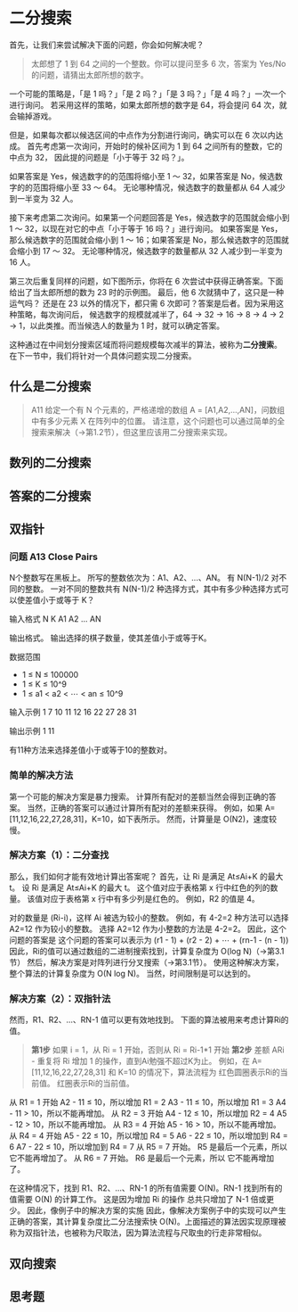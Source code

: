 # 二分搜索
首先，让我们来尝试解决下面的问题，你会如何解决呢？

> 太郎想了 1 到 64 之间的一个整数。你可以提问至多 6 次，答案为 Yes/No 的问题，请猜出太郎所想的数字。

一个可能的策略是，「是 1 吗？」「是 2 吗？」「是 3 吗？」「是 4 吗？」一次一个进行询问。
若采用这样的策略，如果太郎所想的数字是 64，将会提问 64 次，就会输掉游戏。

但是，如果每次都以候选区间的中点作为分割进行询问，确实可以在 6 次以内达成。
首先考虑第一次询问，开始时的候补区间为 1 到 64 之间所有的整数，它的中点为 32，
因此提的问题是「小于等于 32 吗？」。

如果答案是 Yes，候选数字的的范围将缩小至 1 ～ 32，如果答案是 No，候选数字的的范围将缩小至 33 ～ 64。
无论哪种情况，候选数字的数量都从 64 人减少到一半变为 32 人。

接下来考虑第二次询问。如果第一个问题回答是 Yes，候选数字的范围就会缩小到 1 ～ 32，以现在对它的中点「小于等于 16 吗？」进行询问。
如果答案是 Yes，那么候选数字的范围就会缩小到 1 ～ 16；如果答案是 No，那么候选数字的范围就会缩小到 17 ～ 32。 
无论哪种情况，候选数字的数量都从 32 人减少到一半变为 16 人。

第三次后重复同样的问题，如下图所示，你将在 6 次尝试中获得正确答案。下面给出了当太郎所想的数为 23 时的示例图。
最后，他 6 次就猜中了，这只是一种运气吗？ 还是在 23 以外的情况下，都只需 6 次即可？答案是后者。因为采用这种策略，每次询问后，
候选数字的规模就减半了，64 → 32 → 16 → 8 → 4 → 2 → 1，以此类推。而当候选人的数量为 1 时，就可以确定答案。

这种通过在中间划分搜索区域而将问题规模每次减半的算法，被称为**二分搜索**。
在下一节中，我们将针对一个具体问题实现二分搜索。

## 什么是二分搜索

> A11 给定一个有 N 个元素的，严格递增的数组 A = [A1,A2,...,AN]，问数组中有多少元素 X 在阵列中的位置。
请注意，这个问题也可以通过简单的全搜索来解决（→第1.2节），但这里应该用二分搜索来实现。

## 数列的二分搜索
## 答案的二分搜索
## 双指针

### 问题 A13 Close Pairs

N个整数写在黑板上。 所写的整数依次为：A1、A2、...、AN。 有 N(N-1)/2 对不同的整数。 一对不同的整数共有 N(N-1)/2 种选择方式，其中有多少种选择方式可以使差值小于或等于 K？ 

输入格式
N K
A1 A2 ... AN

输出格式。
输出选择的棋子数量，使其差值小于或等于K。

数据范围
* 1 ≤ N ≤ 100000
* 1 ≤ K ≤ 10^9
* 1 ≤ a1 < a2 < ⋯ < an ≤ 10^9

输入示例 1 
7 10
11 12 16 22 27 28 31

输出示例 1
11

有11种方法来选择差值小于或等于10的整数对。

### 简单的解决方法
第一个可能的解决方案是暴力搜索。 计算所有配对的差额当然会得到正确的答案。
当然，正确的答案可以通过计算所有配对的差额来获得。 例如，如果 A=[11,12,16,22,27,28,31]，K=10，如下表所示。
然而，计算量是 O(N2)，速度较慢。

### 解决方案（1）：二分查找
那么，我们如何才能有效地计算出答案呢？ 首先，让 Ri 是满足 At≤Ai+K 的最大 t。
设 Ri 是满足 At≤Ai+K 的最大 t。 这个值对应于表格第 x 行中红色的列的数量。
该值对应于表格第 x 行中有多少列是红色的。 例如，R2 的值是 4。

对的数量是 (Ri-i)，这样 Ai 被选为较小的整数。 例如，有 4-2=2 种方法可以选择 A2=12 作为较小的整数。
选择 A2=12 作为小整数的方法是 4-2=2。 因此，这个问题的答案是
这个问题的答案可以表示为
(r1 - 1) + (r2 - 2) + ⋯ + (rn-1 - (n - 1))
因此，Ri的值可以通过数组的二进制搜索找到，计算复杂度为 O(log N)（→第3.1节）
然后，解决方案是对阵列进行分叉搜索（→第3.1节）。 使用这种解决方案，整个算法的计算复杂度为 O(N log N)。
当然，时间限制是可以达到的。

### 解决方案（2）：双指针法
然而，R1、R2、...、RN-1 值可以更有效地找到。 下面的算法被用来考虑计算Ri的值。
> **第1步** 如果 i = 1，从 Ri = 1 开始，否则从 Ri = Ri-1*1 开始
> **第2步** 差额 ARi - 重复将 Ri 增加 1 的操作，直到Ai勉强不超过K为止。
例如，在 A=[11,12,16,22,27,28,31] 和 K=10 的情况下，算法流程为
红色圆圈表示Ri的当前值。 红圈表示Ri的当前值。

从 R1 = 1 开始
A2 - 11 ≤ 10，所以增加 R1 = 2
A3 - 11 ≤ 10，所以增加 R1 = 3
A4 - 11 > 10，所以不能再增加。
从 R2 = 3 开始
A4 - 12 ≤ 10，所以增加 R2 = 4
A5 - 12 > 10，所以不能再增加。
从 R3 = 4 开始
A5 - 16 > 10，所以不能再增加。
从 R4 = 4 开始
A5 - 22 ≤ 10，所以增加 R4 = 5
A6 - 22 ≤ 10，所以增加到 R4 = 6
A7 - 22 ≤ 10，所以增加到 R4 = 7
从 R5 = 7 开始。
R5 是最后一个元素，所以
它不能再增加了。
从 R6 = 7 开始。
R6 是最后一个元素，所以
它不能再增加了。

在这种情况下，找到 R1、R2、...、RN-1 的所有值需要 O(N)。RN-1 找到所有的值需要 O(N) 的计算工作。 这是因为增加 Ri 的操作 总共只增加了 N-1 倍或更少。 因此，像例子中的解决方案的实施 因此，像解决方案例子中的实现可以产生正确的答案，其计算复杂度比二分法搜索快 O(N)。上面描述的算法因实现原理被称为双指针法，也被称为尺取法，因为算法流程与尺取虫的行走非常相似。

## 双向搜索
## 思考题